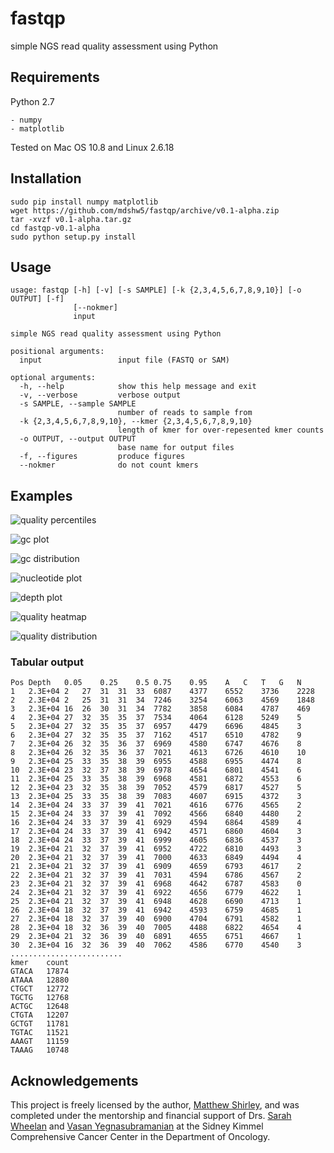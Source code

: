 fastqp
======

simple NGS read quality assessment using Python

Requirements
------------

Python 2.7

    - numpy
    - matplotlib
    
Tested on Mac OS 10.8 and Linux 2.6.18
    
Installation
------------

    sudo pip install numpy matplotlib
    wget https://github.com/mdshw5/fastqp/archive/v0.1-alpha.zip
    tar -xvzf v0.1-alpha.tar.gz
    cd fastqp-v0.1-alpha
    sudo python setup.py install
    
Usage
-----

    usage: fastqp [-h] [-v] [-s SAMPLE] [-k {2,3,4,5,6,7,8,9,10}] [-o OUTPUT] [-f]
                  [--nokmer]
                  input
    
    simple NGS read quality assessment using Python
    
    positional arguments:
      input                 input file (FASTQ or SAM)
    
    optional arguments:
      -h, --help            show this help message and exit
      -v, --verbose         verbose output
      -s SAMPLE, --sample SAMPLE
                            number of reads to sample from
      -k {2,3,4,5,6,7,8,9,10}, --kmer {2,3,4,5,6,7,8,9,10}
                            length of kmer for over-repesented kmer counts
      -o OUTPUT, --output OUTPUT
                            base name for output files
      -f, --figures         produce figures
      --nokmer              do not count kmers
      
Examples
--------

![quality percentiles](https://raw.github.com/mdshw5/fastqp/master/examples/example_quals.png)

![gc plot](https://raw.github.com/mdshw5/fastqp/master/examples/example_gc.png)

![gc distribution](https://raw.github.com/mdshw5/fastqp/master/examples/example_gcdist.png)

![nucleotide plot](https://raw.github.com/mdshw5/fastqp/master/examples/example_nucs.png)

![depth plot](https://raw.github.com/mdshw5/fastqp/master/examples/example_depth.png)

![quality heatmap](https://raw.github.com/mdshw5/fastqp/master/examples/example_qualmap.png)

![quality distribution](https://raw.github.com/mdshw5/fastqp/master/examples/example_qualdist.png)

### Tabular output

    Pos	Depth	0.05	0.25	0.5	0.75	0.95	A	C	T	G	N
    1	2.3E+04	2	27	31	31	33	6087	4377	6552	3736	2228
    2	2.3E+04	2	25	31	31	34	7246	3254	6063	4569	1848
    3	2.3E+04	16	26	30	31	34	7782	3858	6084	4787	469
    4	2.3E+04	27	32	35	35	37	7534	4064	6128	5249	5
    5	2.3E+04	27	32	35	35	37	6957	4479	6696	4845	3
    6	2.3E+04	27	32	35	35	37	7162	4517	6510	4782	9
    7	2.3E+04	26	32	35	36	37	6969	4580	6747	4676	8
    8	2.3E+04	26	32	35	36	37	7021	4613	6726	4610	10
    9	2.3E+04	25	33	35	38	39	6955	4588	6955	4474	8
    10	2.3E+04	23	32	37	38	39	6978	4654	6801	4541	6
    11	2.3E+04	25	33	35	38	39	6968	4581	6872	4553	6
    12	2.3E+04	23	32	35	38	39	7052	4579	6817	4527	5
    13	2.3E+04	25	33	35	38	39	7083	4607	6915	4372	3
    14	2.3E+04	24	33	37	39	41	7021	4616	6776	4565	2
    15	2.3E+04	24	33	37	39	41	7092	4566	6840	4480	2
    16	2.3E+04	24	33	37	39	41	6929	4594	6864	4589	4
    17	2.3E+04	24	33	37	39	41	6942	4571	6860	4604	3
    18	2.3E+04	24	33	37	39	41	6999	4605	6836	4537	3
    19	2.3E+04	21	32	37	39	41	6952	4722	6810	4493	3
    20	2.3E+04	21	32	37	39	41	7000	4633	6849	4494	4
    21	2.3E+04	21	32	37	39	41	6909	4659	6793	4617	2
    22	2.3E+04	21	32	37	39	41	7031	4594	6786	4567	2
    23	2.3E+04	21	32	37	39	41	6968	4642	6787	4583	0
    24	2.3E+04	21	32	37	39	41	6922	4656	6779	4622	1
    25	2.3E+04	21	32	37	39	41	6948	4628	6690	4713	1
    26	2.3E+04	18	32	37	39	41	6942	4593	6759	4685	1
    27	2.3E+04	18	32	37	39	40	6900	4704	6791	4582	1
    28	2.3E+04	18	32	36	39	40	7005	4488	6822	4654	4
    29	2.3E+04	21	32	36	39	40	6891	4655	6751	4667	1
    30	2.3E+04	16	32	36	39	40	7062	4586	6770	4540	3
    .........................
    kmer	count
    GTACA	17874
    ATAAA	12880
    CTGCT	12772
    TGCTG	12768
    ACTGC	12648
    CTGTA	12207
    GCTGT	11781
    TGTAC	11521
    AAAGT	11159
    TAAAG	10748
    
Acknowledgements
----------------
This project is freely licensed by the author, [Matthew Shirley](http://mattshirley.com), and was completed under the mentorship 
and financial support of Drs. [Sarah Wheelan](http://sjwheelan.som.jhmi.edu) and [Vasan Yegnasubramanian](http://yegnalab.onc.jhmi.edu) at 
the Sidney Kimmel Comprehensive Cancer Center in the Department of Oncology.